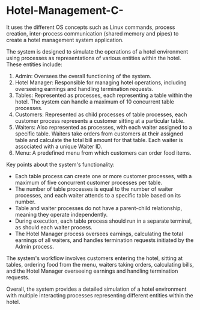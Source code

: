 # Hotel-Management-C-
It uses the different OS concepts such as Linux commands, process creation, inter-process communication (shared memory and pipes) to create a hotel management system application. 

The system is designed to simulate the operations of a hotel environment using processes as representations of various entities within the hotel. These entities include:

1. Admin: Oversees the overall functioning of the system.
2. Hotel Manager: Responsible for managing hotel operations, including overseeing earnings and handling termination requests.
3. Tables: Represented as processes, each representing a table within the hotel. The system can handle a maximum of 10 concurrent table processes.
4. Customers: Represented as child processes of table processes, each customer process represents a customer sitting at a particular table.
5. Waiters: Also represented as processes, with each waiter assigned to a specific table. Waiters take orders from customers at their assigned table and calculate the total bill amount for that table. Each waiter is associated with a unique Waiter ID.
6. Menu: A predefined menu from which customers can order food items.

Key points about the system's functionality:

- Each table process can create one or more customer processes, with a maximum of five concurrent customer processes per table.
- The number of table processes is equal to the number of waiter processes, and each waiter attends to a specific table based on its number.
- Table and waiter processes do not have a parent-child relationship, meaning they operate independently.
- During execution, each table process should run in a separate terminal, as should each waiter process.
- The Hotel Manager process oversees earnings, calculating the total earnings of all waiters, and handles termination requests initiated by the Admin process.

The system's workflow involves customers entering the hotel, sitting at tables, ordering food from the menu, waiters taking orders, calculating bills, and the Hotel Manager overseeing earnings and handling termination requests.

Overall, the system provides a detailed simulation of a hotel environment with multiple interacting processes representing different entities within the hotel.
